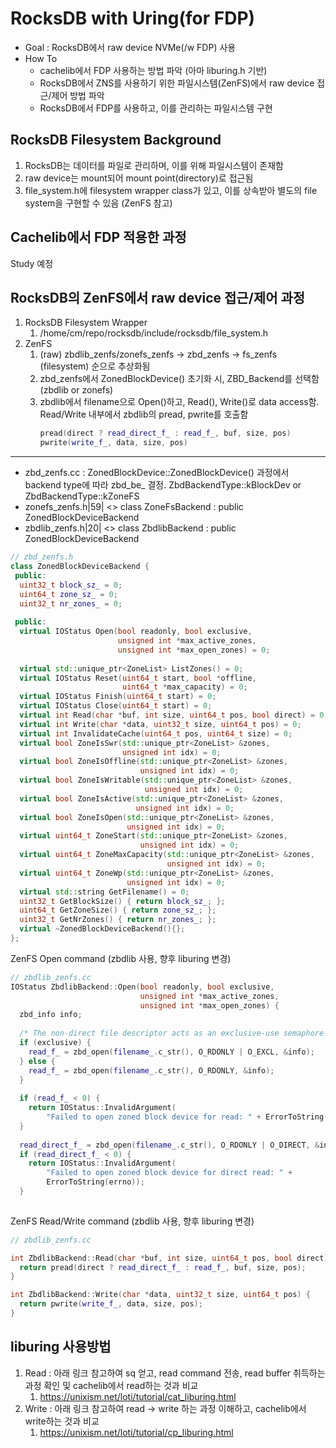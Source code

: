 # RocksDB with Uring(for FDP)
 - Goal : RocksDB에서 raw device NVMe(/w FDP) 사용
 - How To
   - cachelib에서 FDP 사용하는 방법 파악 (아마 liburing.h 기반)
   - RocksDB에서 ZNS를 사용하기 위한 파일시스템(ZenFS)에서 raw device 접근/제어 방법 파악
   - RocksDB에서 FDP를 사용하고, 이를 관리하는 파일시스템 구현


## RocksDB Filesystem Background
1. RocksDB는 데이터를 파일로 관리하며, 이를 위해 파일시스템이 존재함
2. raw device는 mount되어 mount point(directory)로 접근됨
3. file_system.h에 filesystem wrapper class가 있고, 이를 상속받아 별도의 file system을 구현할 수 있음 (ZenFS 참고)

## Cachelib에서 FDP 적용한 과정
Study 예정

## RocksDB의 ZenFS에서 raw device 접근/제어 과정
1. RocksDB Filesystem Wrapper
   1. /home/cm/repo/rocksdb/include/rocksdb/file_system.h
2. ZenFS
   1. (raw) zbdlib_zenfs/zonefs_zenfs -> zbd_zenfs -> fs_zenfs (filesystem) 순으로 추상화됨
   2. zbd_zenfs에서 ZonedBlockDevice() 초기화 시, ZBD_Backend를 선택함 (zbdlib or zonefs)
   3. zbdlib에서 filename으로 Open()하고, Read(), Write()로 data access함. Read/Write 내부에서 zbdlib의 pread, pwrite를 호출함
      ```cpp
      pread(direct ? read_direct_f_ : read_f_, buf, size, pos)
      pwrite(write_f_, data, size, pos)
      ```
---
- zbd_zenfs.cc : ZonedBlockDevice::ZonedBlockDevice() 과정에서 backend type에 따라 zbd_be_ 결정.
   ZbdBackendType::kBlockDev or ZbdBackendType::kZoneFS
- zonefs_zenfs.h|59| <<global>> class ZoneFsBackend : public ZonedBlockDeviceBackend
- zbdlib_zenfs.h|20| <<global>> class ZbdlibBackend : public ZonedBlockDeviceBackend

```cpp
// zbd_zenfs.h
class ZonedBlockDeviceBackend {
 public:
  uint32_t block_sz_ = 0;
  uint64_t zone_sz_ = 0;
  uint32_t nr_zones_ = 0;
 
 public:
  virtual IOStatus Open(bool readonly, bool exclusive,
                        unsigned int *max_active_zones,
                        unsigned int *max_open_zones) = 0;
  
  virtual std::unique_ptr<ZoneList> ListZones() = 0;
  virtual IOStatus Reset(uint64_t start, bool *offline,
                         uint64_t *max_capacity) = 0;
  virtual IOStatus Finish(uint64_t start) = 0;
  virtual IOStatus Close(uint64_t start) = 0;
  virtual int Read(char *buf, int size, uint64_t pos, bool direct) = 0;
  virtual int Write(char *data, uint32_t size, uint64_t pos) = 0;
  virtual int InvalidateCache(uint64_t pos, uint64_t size) = 0;
  virtual bool ZoneIsSwr(std::unique_ptr<ZoneList> &zones,
                         unsigned int idx) = 0;
  virtual bool ZoneIsOffline(std::unique_ptr<ZoneList> &zones,
                             unsigned int idx) = 0;
  virtual bool ZoneIsWritable(std::unique_ptr<ZoneList> &zones,
                              unsigned int idx) = 0;
  virtual bool ZoneIsActive(std::unique_ptr<ZoneList> &zones,
                            unsigned int idx) = 0;
  virtual bool ZoneIsOpen(std::unique_ptr<ZoneList> &zones,
                          unsigned int idx) = 0;
  virtual uint64_t ZoneStart(std::unique_ptr<ZoneList> &zones,
                             unsigned int idx) = 0;
  virtual uint64_t ZoneMaxCapacity(std::unique_ptr<ZoneList> &zones,
                                   unsigned int idx) = 0;
  virtual uint64_t ZoneWp(std::unique_ptr<ZoneList> &zones,
                          unsigned int idx) = 0;
  virtual std::string GetFilename() = 0;
  uint32_t GetBlockSize() { return block_sz_; };
  uint64_t GetZoneSize() { return zone_sz_; };
  uint32_t GetNrZones() { return nr_zones_; };
  virtual ~ZonedBlockDeviceBackend(){};
};

```

ZenFS Open command (zbdlib 사용, 향후 liburing 변경)
```cpp
// zbdlib_zenfs.cc
IOStatus ZbdlibBackend::Open(bool readonly, bool exclusive,
                             unsigned int *max_active_zones,
                             unsigned int *max_open_zones) {
  zbd_info info;
 
  /* The non-direct file descriptor acts as an exclusive-use semaphore */
  if (exclusive) {
    read_f_ = zbd_open(filename_.c_str(), O_RDONLY | O_EXCL, &info);
  } else {
    read_f_ = zbd_open(filename_.c_str(), O_RDONLY, &info);
  }
 
  if (read_f_ < 0) {
    return IOStatus::InvalidArgument(
        "Failed to open zoned block device for read: " + ErrorToString(errno));
  }
 
  read_direct_f_ = zbd_open(filename_.c_str(), O_RDONLY | O_DIRECT, &info);
  if (read_direct_f_ < 0) {
    return IOStatus::InvalidArgument(
        "Failed to open zoned block device for direct read: " +
        ErrorToString(errno));
  }
 
```

ZenFS Read/Write command (zbdlib 사용, 향후 liburing 변경)
```cpp
// zbdlib_zenfs.cc

int ZbdlibBackend::Read(char *buf, int size, uint64_t pos, bool direct) {
  return pread(direct ? read_direct_f_ : read_f_, buf, size, pos);
}

int ZbdlibBackend::Write(char *data, uint32_t size, uint64_t pos) {
  return pwrite(write_f_, data, size, pos);
}
```

## liburing 사용방법
1. Read : 아래 링크 참고하여 sq 얻고, read command 전송, read buffer 취득하는 과정 확인 및 cachelib에서 read하는 것과 비교
   1. https://unixism.net/loti/tutorial/cat_liburing.html
2. Write : 아래 링크 참고하여 read -> write 하는 과정 이해하고, cachelib에서 write하는 것과 비교
   1. https://unixism.net/loti/tutorial/cp_liburing.html